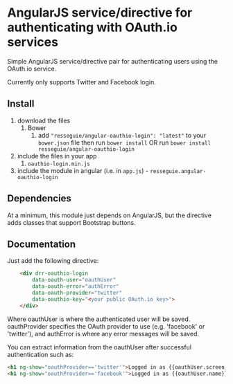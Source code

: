 # AngularJS service/directive for authenticating with OAuth.io services

Simple AngularJS service/directive pair for authenticating users using the OAuth.io service.

Currently only supports Twitter and Facebook login.

## Install
1. download the files
	1. Bower
		1. add `"resseguie/angular-oauthio-login": "latest"` to your `bower.json` file then run `bower install` OR run `bower install resseguie/angular-oauthio-login`
2. include the files in your app
	1. `oauthio-login.min.js`
3. include the module in angular (i.e. in `app.js`) - `resseguie.angular-oauthio-login`

## Dependencies
At a minimum, this module just depends on AngularJS, but the directive adds classes that support Bootstrap buttons.

## Documentation

Just add the following directive:

```html
	<div drr-oauthio-login
		data-oauth-user="oauthUser"
		data-oauth-error="authError"
		data-oauth-provider="twitter"
		data-oauthio-key="<your public OAuth.io key>">
	</div>
```

Where oauthUser is where the authenticated user will be saved. oauthProvider specifies the OAuth provider to use (e.g. 'facebook' or 'twitter'), and authError is where any error messages will be saved.

You can extract information from the oauthUser after successful authentication such as:

```html
<h1 ng-show="oauthProvider=='twitter'">Logged in as {{oauthUser.screen_name}}</h1>
<h1 ng-show="oauthProvider=='facebook'">Logged in as {{oauthUser.name}}</h1>
```


